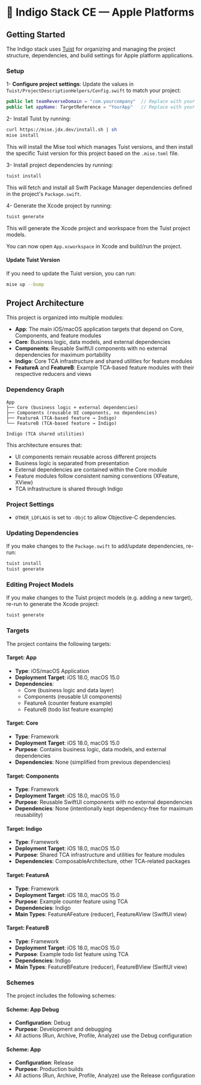 # 🪻 Indigo Stack CE — Apple Platforms

## Getting Started

The Indigo stack uses [Tuist](https://tuist.dev/) for organizing and managing
the project structure, dependencies, and build settings for Apple platform applications.

### Setup

1- **Configure project settings**: Update the values in `Tuist/ProjectDescriptionHelpers/Config.swift` to match your project:

```swift
public let teamReverseDomain = "com.yourcompany"  // Replace with your domain
public let appName: TargetReference = "YourApp"   // Replace with your app name
```

2- Install Tuist by running:

```sh
curl https://mise.jdx.dev/install.sh | sh
mise install
```

This will install the Mise tool which manages Tuist versions, and then install
the specific Tuist version for this project based on the `.mise.toml` file.

3- Install project dependencies by running:

```sh
tuist install
```

This will fetch and install all Swift Package Manager dependencies defined in
the project's `Package.swift`.

4- Generate the Xcode project by running:

```sh
tuist generate
```

This will generate the Xcode project and workspace from the Tuist project models.

You can now open `App.xcworkspace` in Xcode and build/run the project.

#### Update Tuist Version

If you need to update the Tuist version, you can run:

```sh
mise up --bump
```

## Project Architecture

This project is organized into multiple modules:

- **App**: The main iOS/macOS application targets that depend on Core, Components, and feature modules
- **Core**: Business logic, data models, and external dependencies
- **Components**: Reusable SwiftUI components with no external dependencies for maximum portability
- **Indigo**: Core TCA infrastructure and shared utilities for feature modules
- **FeatureA** and **FeatureB**: Example TCA-based feature modules with their respective reducers and views

### Dependency Graph

```
App
├── Core (business logic + external dependencies)
├── Components (reusable UI components, no dependencies)
├── FeatureA (TCA-based feature → Indigo)
└── FeatureB (TCA-based feature → Indigo)

Indigo (TCA shared utilities)
```

This architecture ensures that:

- UI components remain reusable across different projects
- Business logic is separated from presentation
- External dependencies are contained within the Core module
- Feature modules follow consistent naming conventions (XFeature, XView)
- TCA infrastructure is shared through Indigo

### Project Settings

- `OTHER_LDFLAGS` is set to `-ObjC` to allow Objective-C dependencies.

### Updating Dependencies

If you make changes to the `Package.swift` to add/update dependencies, re-run:

```sh
tuist install
tuist generate
```

### Editing Project Models

If you make changes to the Tuist project models (e.g. adding a new target), re-run to generate the Xcode project:

```sh
tuist generate
```

### Targets

The project contains the following targets:

#### Target: App

- **Type**: iOS/macOS Application
- **Deployment Target**: iOS 18.0, macOS 15.0
- **Dependencies**:
  - Core (business logic and data layer)
  - Components (reusable UI components)
  - FeatureA (counter feature example)
  - FeatureB (todo list feature example)

#### Target: Core

- **Type**: Framework
- **Deployment Target**: iOS 18.0, macOS 15.0
- **Purpose**: Contains business logic, data models, and external dependencies
- **Dependencies**: None (simplified from previous dependencies)

#### Target: Components

- **Type**: Framework
- **Deployment Target**: iOS 18.0, macOS 15.0
- **Purpose**: Reusable SwiftUI components with no external dependencies
- **Dependencies**: None (intentionally kept dependency-free for maximum reusability)

#### Target: Indigo

- **Type**: Framework
- **Deployment Target**: iOS 18.0, macOS 15.0
- **Purpose**: Shared TCA infrastructure and utilities for feature modules
- **Dependencies**: ComposableArchitecture, other TCA-related packages

#### Target: FeatureA

- **Type**: Framework
- **Deployment Target**: iOS 18.0, macOS 15.0
- **Purpose**: Example counter feature using TCA
- **Dependencies**: Indigo
- **Main Types**: FeatureAFeature (reducer), FeatureAView (SwiftUI view)

#### Target: FeatureB

- **Type**: Framework
- **Deployment Target**: iOS 18.0, macOS 15.0
- **Purpose**: Example todo list feature using TCA
- **Dependencies**: Indigo
- **Main Types**: FeatureBFeature (reducer), FeatureBView (SwiftUI view)

### Schemes

The project includes the following schemes:

#### Scheme: App Debug

- **Configuration**: Debug
- **Purpose**: Development and debugging
- All actions (Run, Archive, Profile, Analyze) use the Debug configuration

#### Scheme: App

- **Configuration**: Release
- **Purpose**: Production builds
- All actions (Run, Archive, Profile, Analyze) use the Release configuration
